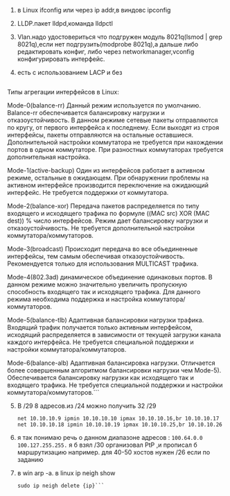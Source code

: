 1.	в Linux ifconfig или через ip addr,в виндовс ipconfig

2.	LLDP.пакет lldpd,команда lldpctl

3.	Vlan.надо удостовериться что подгружен модуль 8021q(lsmod | grep 8021q),если нет подгрузить(modprobe 8021q),а дальше либо редактировать конфиг, либо через networkmanager,vconfig 	конфигурировать интерфейс.

4.	есть с использованием LACP и без 
	```Bonding  это объединение сетевых интерфейсов по определенному типу агрегации, Служит для увеличения пропускной способности и/или отказоустойчивость сети.

Типы агрегации интерфейсов в Linux:

Mode-0(balance-rr)  Данный режим используется по умолчанию. Balance-rr обеспечивается балансировку нагрузки и отказоустойчивость. В данном режиме сетевые пакеты отправляются по кругу, от первого интерфейса к последнему. Если выходят из строя интерфейсы, пакеты отправляются на остальные оставшиеся. Дополнительной настройки коммутатора не требуется при нахождении портов в одном коммутаторе. При разностных коммутаторах требуется дополнительная настройка.

Mode-1(active-backup)  Один из интерфейсов работает в активном режиме, остальные в ожидающем. При обнаружении проблемы на активном интерфейсе производится переключение на ожидающий интерфейс. Не требуется поддержки от коммутатора.

Mode-2(balance-xor)  Передача пакетов распределяется по типу входящего и исходящего трафика по формуле ((MAC src) XOR (MAC dest)) % число интерфейсов. Режим дает балансировку нагрузки и отказоустойчивость. Не требуется дополнительной настройки коммутатора/коммутаторов.

Mode-3(broadcast)  Происходит передача во все объединенные интерфейсы, тем самым обеспечивая отказоустойчивость. Рекомендуется только для использования MULTICAST трафика.

Mode-4(802.3ad)  динамическое объединение одинаковых портов. В данном режиме можно значительно увеличить пропускную способность входящего так и исходящего трафика. Для данного режима необходима поддержка и настройка коммутатора/коммутаторов.

Mode-5(balance-tlb)  Адаптивная балансировки нагрузки трафика. Входящий трафик получается только активным интерфейсом, исходящий распределяется в зависимости от текущей загрузки канала каждого интерфейса. Не требуется специальной поддержки и настройки коммутатора/коммутаторов.

Mode-6(balance-alb)  Адаптивная балансировка нагрузки. Отличается более совершенным алгоритмом балансировки нагрузки чем Mode-5). Обеспечивается балансировку нагрузки как исходящего так и входящего трафика. Не требуется специальной поддержки и настройки коммутатора/коммутаторов.```

5.	В /29 8 адресов.из /24 можно получить 32 /29

	```net 10.10.10.0 ipmin 10.10.10.1 ipmax 10.10.10.7,br 10.10.10.8
	net 10.10.10.9 ipmin 10.10.10.10 ipmax 10.10.10.16,br 10.10.10.17
	net 10.10.10.18 ipmin 10.10.10.19 ipmax 10.10.10.25,br 10.10.10.26
	```

6.	я так понимаю речь о данном диапазоне адресов :
	```100.64.0.0  100.127.255.255.```
	я б взял /30 организовал PtP ,и прописал б маршрутизацию например.
	для 40-50 хостов нужен /26 если по заданию

7.	в win arp -a. в linux ip neigh show
	```sudo ip neigh flush all	
	sudo ip neigh delete {ip}```
